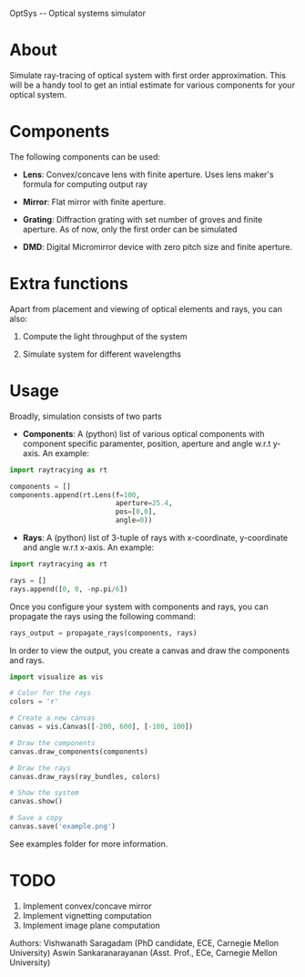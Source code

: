 OptSys -- Optical systems simulator

# About
Simulate ray-tracing of optical system with first order approximation. This will
 be a handy tool to get an intial estimate for various components for your
 optical system. 

# Components
The following components can be used:

* **Lens**: Convex/concave lens with finite aperture. Uses lens maker's formula for
computing output ray

* **Mirror**: Flat mirror with finite aperture. 

* **Grating**: Diffraction grating with set number of groves and finite aperture. 
As of now, only the first order can be simulated

* **DMD**: Digital Micromirror device with zero pitch size and finite aperture.

# Extra functions
Apart from placement and viewing of optical elements and rays, you can also:

1. Compute the light throughput of the system

2. Simulate system for different wavelengths

# Usage
Broadly, simulation consists of two parts

* **Components**: A (python) list of various optical components with component
specific paramenter, position, aperture and angle w.r.t y-axis. An example:
```python
import raytracying as rt

components = []
components.append(rt.Lens(f=100,
						  aperture=25.4,
						  pos=[0,0],
						  angle=0))
```						  

* **Rays**: A (python) list of 3-tuple of rays with x-coordinate, y-coordinate
and angle w.r.t x-axis. An example:
```python
import raytracying as rt

rays = []
rays.append([0, 0, -np.pi/6])
```						 

Once you configure your system with components and rays, you can propagate the 
rays using the following command:
```python
rays_output = propagate_rays(components, rays)

```

In order to view the output, you create a canvas and draw the components and
rays. 
```python
import visualize as vis

# Color for the rays
colors = 'r'

# Create a new canvas
canvas = vis.Canvas([-200, 600], [-100, 100])

# Draw the components
canvas.draw_components(components)

# Draw the rays
canvas.draw_rays(ray_bundles, colors)

# Show the system
canvas.show()

# Save a copy
canvas.save('example.png')
```

See examples folder for more information.

# TODO
1. Implement convex/concave mirror
2. Implement vignetting computation 
3. Implement image plane computation

Authors:
	Vishwanath Saragadam (PhD candidate, ECE, Carnegie Mellon University)
	Aswin Sankaranarayanan (Asst. Prof., ECe, Carnegie Mellon University)
	